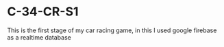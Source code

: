 # C-34-CR-S1
This is the first stage of my car racing game, in this I used google firebase as a realtime database
